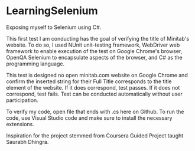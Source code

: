 # LearningSelenium
Exposing myself to Selenium using C#. 

This first test I am conducting has the goal of verifying the title of Minitab's website. To do so, I used NUnit unit-testing framework, WebDriver web framework to enable execution of the test on Google Chrome's browser, OpenQA Selenium to encapsulate aspects of the browser, and C# as the programming language. 

This test is designed no open minitab.com website on Google Chrome and confirm the inserted string for their Full Title corresponds to the title element of the website. If it does correspond, test passes. If it does not correspond, test fails. Test can be conducted automatically without user participation. 

To verify my code, open file that ends with .cs here on Github. To run the code, use Visual Studio code and make sure to install the necessary extensions. 

Inspiration for the project stemmed from Coursera Guided Project taught Saurabh Dhingra.
